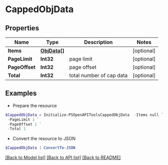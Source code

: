 # CappedObjData
## Properties

Name | Type | Description | Notes
------------ | ------------- | ------------- | -------------
**Items** | [**ObjData[]**](ObjData.md) |  | [optional] 
**PageLimit** | **Int32** | page limit | [optional] 
**PageOffset** | **Int32** | page offset | [optional] 
**Total** | **Int32** | total number of cap data | [optional] 

## Examples

- Prepare the resource
```powershell
$CappedObjData = Initialize-PSOpenAPIToolsCappedObjData  -Items null `
 -PageLimit 1 `
 -PageOffset 1 `
 -Total 1
```

- Convert the resource to JSON
```powershell
$CappedObjData | ConvertTo-JSON
```

[[Back to Model list]](../README.md#documentation-for-models) [[Back to API list]](../README.md#documentation-for-api-endpoints) [[Back to README]](../README.md)

